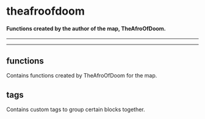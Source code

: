 # theafroofdoom
#### Functions created by the author of the map, TheAfroOfDoom.

---

---

## functions
Contains functions created by TheAfroOfDoom for the map.

## tags
Contains custom tags to group certain blocks together.

